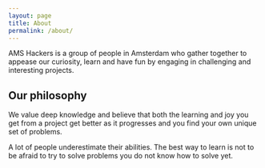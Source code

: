 ```yaml
---
layout: page
title: About
permalink: /about/
---
```


AMS Hackers is a group of people in Amsterdam who gather together to
appease our curiosity, learn and have fun by engaging in challenging
and interesting projects.

## Our philosophy

We value deep knowledge and believe that both the learning and joy you
get from a project get better as it progresses and you find your own
unique set of problems.

A lot of people underestimate their abilities. The best way to learn
is not to be afraid to try to solve problems you do not know how to
solve yet.
